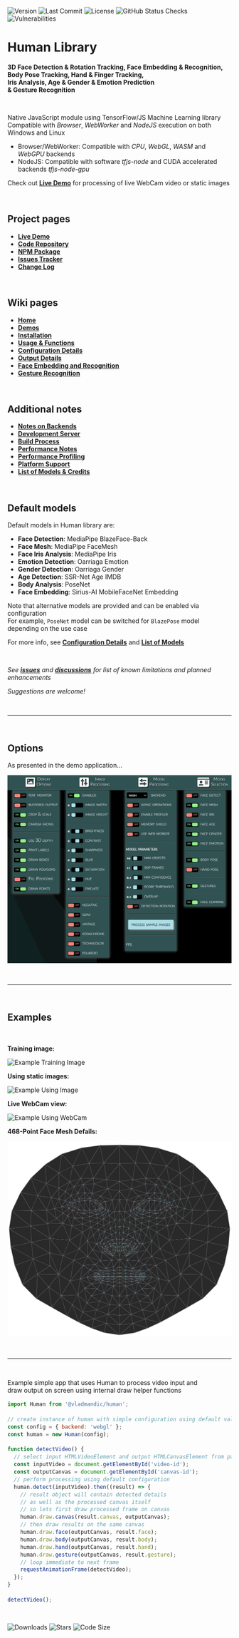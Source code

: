 ![Version](https://img.shields.io/github/package-json/v/vladmandic/human?style=flat-square)
![Last Commit](https://img.shields.io/github/last-commit/vladmandic/human?style=flat-square)
![License](https://img.shields.io/github/license/vladmandic/human?style=flat-square)
![GitHub Status Checks](https://img.shields.io/github/checks-status/vladmandic/human/main?style=flat-square])
![Vulnerabilities](https://img.shields.io/snyk/vulnerabilities/github/vladmandic/human?style=flat-square)

# Human Library

**3D Face Detection & Rotation Tracking, Face Embedding & Recognition,**  
**Body Pose Tracking, Hand & Finger Tracking,**  
**Iris Analysis, Age & Gender & Emotion Prediction**  
**& Gesture Recognition**

<br>

Native JavaScript module using TensorFlow/JS Machine Learning library  
Compatible with *Browser*, *WebWorker* and *NodeJS* execution on both Windows and Linux

- Browser/WebWorker: Compatible with *CPU*, *WebGL*, *WASM* and *WebGPU* backends  
- NodeJS: Compatible with software *tfjs-node* and CUDA accelerated backends *tfjs-node-gpu*  

Check out [**Live Demo**](https://vladmandic.github.io/human/demo/index.html) for processing of live WebCam video or static images  

<br>

## Project pages

- [**Live Demo**](https://vladmandic.github.io/human/demo/index.html)  
- [**Code Repository**](https://github.com/vladmandic/human)
- [**NPM Package**](https://www.npmjs.com/package/@vladmandic/human)
- [**Issues Tracker**](https://github.com/vladmandic/human/issues)
- [**Change Log**](https://github.com/vladmandic/human/blob/main/CHANGELOG.md)

<br>

## Wiki pages

- [**Home**](https://github.com/vladmandic/human/wiki)
- [**Demos**](https://github.com/vladmandic/human/wiki/Demos)
- [**Installation**](https://github.com/vladmandic/human/wiki/Install)
- [**Usage & Functions**](https://github.com/vladmandic/human/wiki/Usage)
- [**Configuration Details**](https://github.com/vladmandic/human/wiki/Configuration)
- [**Output Details**](https://github.com/vladmandic/human/wiki/Outputs)
- [**Face Embedding and Recognition**](https://github.com/vladmandic/human/wiki/Embedding)
- [**Gesture Recognition**](https://github.com/vladmandic/human/wiki/Gesture)

<br>

## Additional notes

- [**Notes on Backends**](https://github.com/vladmandic/human/wiki/Backends)
- [**Development Server**](https://github.com/vladmandic/human/wiki/Development-Server)
- [**Build Process**](https://github.com/vladmandic/human/wiki/Build-Process)
- [**Performance Notes**](https://github.com/vladmandic/human/wiki/Performance)
- [**Performance Profiling**](https://github.com/vladmandic/human/wiki/Profiling)
- [**Platform Support**](https://github.com/vladmandic/human/wiki/Platforms)
- [**List of Models & Credits**](https://github.com/vladmandic/human/wiki/Models)

<br>

## Default models

Default models in Human library are:

- **Face Detection**: MediaPipe BlazeFace-Back
- **Face Mesh**: MediaPipe FaceMesh
- **Face Iris Analysis**: MediaPipe Iris
- **Emotion Detection**: Oarriaga Emotion
- **Gender Detection**: Oarriaga Gender
- **Age Detection**: SSR-Net Age IMDB
- **Body Analysis**: PoseNet
- **Face Embedding**: Sirius-AI MobileFaceNet Embedding

Note that alternative models are provided and can be enabled via configuration  
For example, `PoseNet` model can be switched for `BlazePose` model depending on the use case  

For more info, see [**Configuration Details**](https://github.com/vladmandic/human/wiki/Configuration) and [**List of Models**](https://github.com/vladmandic/human/wiki/Models)

<br>

*See [**issues**](https://github.com/vladmandic/human/issues?q=) and [**discussions**](https://github.com/vladmandic/human/discussions) for list of known limitations and planned enhancements*  

*Suggestions are welcome!*  

<br><hr><br>

## Options

As presented in the demo application...

![Options visible in demo](assets/screenshot-menu.png)

<br><hr><br>

## Examples

<br>

**Training image:**  

![Example Training Image](assets/screenshot-sample.png)

**Using static images:**  

![Example Using Image](assets/screenshot-images.jpg)

**Live WebCam view:**  

![Example Using WebCam](assets/screenshot-webcam.jpg)

**468-Point Face Mesh Defails:**  

![FaceMesh](assets/facemesh.png)

<br><hr><br>

Example simple app that uses Human to process video input and  
draw output on screen using internal draw helper functions

```js
import Human from '@vladmandic/human';

// create instance of human with simple configuration using default values
const config = { backend: 'webgl' };
const human = new Human(config);

function detectVideo() {
  // select input HTMLVideoElement and output HTMLCanvasElement from page
  const inputVideo = document.getElementById('video-id');
  const outputCanvas = document.getElementById('canvas-id');
  // perform processing using default configuration
  human.detect(inputVideo).then((result) => {
    // result object will contain detected details
    // as well as the processed canvas itself
    // so lets first draw processed frame on canvas
    human.draw.canvas(result.canvas, outputCanvas);
    // then draw results on the same canvas
    human.draw.face(outputCanvas, result.face);
    human.draw.body(outputCanvas, result.body);
    human.draw.hand(outputCanvas, result.hand);
    human.draw.gesture(outputCanvas, result.gesture);
    // loop immediate to next frame
    requestAnimationFrame(detectVideo);
  });
}

detectVideo();
```

<br>

![Downloads](https://img.shields.io/npm/dm/@vladmandic/human?style=flat-square)
![Stars](https://img.shields.io/github/stars/vladmandic/human?style=flat-square)
![Code Size](https://img.shields.io/github/languages/code-size/vladmandic/human?style=flat-square)
